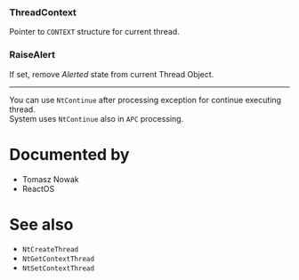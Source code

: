 ### ThreadContext

Pointer to `CONTEXT` structure for current thread. 

### RaiseAlert

If set, remove *Alerted* state from current Thread Object. 

---

You can use `NtContinue` after processing exception for continue executing thread. \
System uses `NtContinue` also in `APC` processing.

# Documented by

* Tomasz Nowak
* ReactOS

# See also

* `NtCreateThread`
* `NtGetContextThread`
* `NtSetContextThread`
